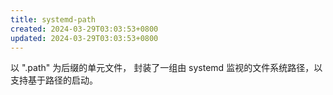 ```yaml
---
title: systemd-path
created: 2024-03-29T03:03:53+0800
updated: 2024-03-29T03:03:53+0800
---
```


以 ".path" 为后缀的单元文件， 封装了一组由 systemd 监视的文件系统路径，以支持基于路径的启动。
